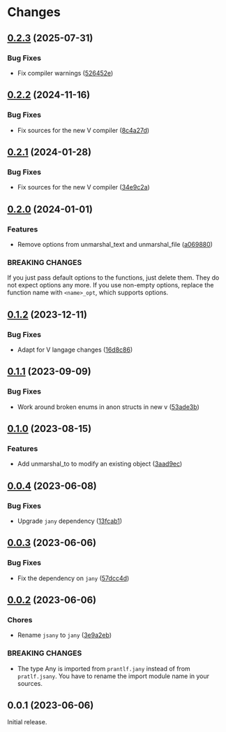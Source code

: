 # Changes

## [0.2.3](https://github.com/prantlf/v-yaml/compare/v0.2.2...v0.2.3) (2025-07-31)

### Bug Fixes

* Fix compiler warnings ([526452e](https://github.com/prantlf/v-yaml/commit/526452e9c64d4caad2587d0521fb727a94f46497))

## [0.2.2](https://github.com/prantlf/v-yaml/compare/v0.2.1...v0.2.2) (2024-11-16)

### Bug Fixes

* Fix sources for the new V compiler ([8c4a27d](https://github.com/prantlf/v-yaml/commit/8c4a27d8c3aefa337bd7596cda87d1d23e3e38a4))

## [0.2.1](https://github.com/prantlf/v-yaml/compare/v0.2.0...v0.2.1) (2024-01-28)

### Bug Fixes

* Fix sources for the new V compiler ([34e9c2a](https://github.com/prantlf/v-yaml/commit/34e9c2a7c3fe1ddc3fe573606cca5f3096dd4597))

## [0.2.0](https://github.com/prantlf/v-yaml/compare/v0.1.2...v0.2.0) (2024-01-01)

### Features

* Remove options from unmarshal_text and unmarshal_file ([a069880](https://github.com/prantlf/v-yaml/commit/a06988019fc7c8af053ebaba8b0de9d5a997ea89))

### BREAKING CHANGES

If you just pass default options to the functions,
just delete them. They do not expect options any more. If you use
non-empty options, replace the function name with `<name>_opt`,
which supports options.

## [0.1.2](https://github.com/prantlf/v-yaml/compare/v0.1.1...v0.1.2) (2023-12-11)

### Bug Fixes

* Adapt for V langage changes ([16d8c86](https://github.com/prantlf/v-yaml/commit/16d8c8681c149326e6169732f4242b59d7ea4e8f))

## [0.1.1](https://github.com/prantlf/v-yaml/compare/v0.1.0...v0.1.1) (2023-09-09)

### Bug Fixes

* Work around broken enums in anon structs in new v ([53ade3b](https://github.com/prantlf/v-yaml/commit/53ade3b88781a087351dad9d38193e05e6d62a18))

## [0.1.0](https://github.com/prantlf/v-yaml/compare/v0.0.4...v0.1.0) (2023-08-15)

### Features

* Add unmarshal_to to modify an existing object ([3aad9ec](https://github.com/prantlf/v-yaml/commit/3aad9ec2cdfdef79d2bd5957ce663919292179f3))

## [0.0.4](https://github.com/prantlf/v-yaml/compare/v0.0.3...v0.0.4) (2023-06-08)

### Bug Fixes

* Upgrade `jany` dependency ([13fcab1](https://github.com/prantlf/v-yaml/commit/13fcab1edd903cc750e3b52ec7cdbe10b1d62e5e))

## [0.0.3](https://github.com/prantlf/v-yaml/compare/v0.0.2...v0.0.3) (2023-06-06)

### Bug Fixes

* Fix the dependency on `jany` ([57dcc4d](https://github.com/prantlf/v-yaml/commit/57dcc4d84813fab13ecdc50d36d7a2557ce7ce86))

## [0.0.2](https://github.com/prantlf/v-yaml/compare/v0.0.1...v0.0.2) (2023-06-06)

### Chores

* Rename `jsany` to `jany` ([3e9a2eb](https://github.com/prantlf/v-yaml/commit/3e9a2eb656b96a414849ffa92307a954e29b85ab))

### BREAKING CHANGES

* The type Any is imported from `prantlf.jany` instead of from `pratlf.jsany`. You have to rename the import module name in your sources.

## 0.0.1 (2023-06-06)

Initial release.
